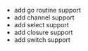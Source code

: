 - add go routine support
- add channel support
- add select support
- add closure support
- add switch support